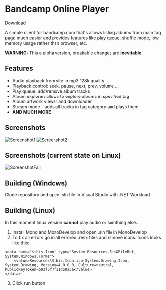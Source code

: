 # Bandcamp Online Player
[Download](https://github.com/LaineZ/BandcampOnlinePlayer/releases/download/alpha-0.4/Player.zip)

A simple client for bandcamp.com that's allows listing albums from main tag page much easier and provides features like play queue, shuffle mode, low memory usage rather than browser, etc.

**WARNING:** This a alpha version, breakable changes are **inevitable**
## Features
* Audio playback from site in mp3 128k quality
* Playback control: seek, pause, next, prev, volume ...
* Play queue: add/remove album tracks
* Album explorer: allows to explore albums in specified tag
* Album artwork viewer and downloader
* Stream mode - adds all tracks in tag category and plays them
* **AND MUCH MORE**
## Screenshots
![Screenshot1](https://i.imgur.com/Kx2Etvm.png)
![Screenshot2](https://i.imgur.com/ssbaywa.png)
## Screenshots (current state on Linux)
![ScreenshotFail](https://i.imgur.com/ryOIVdO.png)

## Building (Windows)
Clone repository and open .sln file in Visual Studio with .NET Workload

## Building (Linux)
In this moment linux version **cannot** play audio or somthing else...

1. Install Mono and MonoDevelop and open .sln file in MonoDevelop
2. To fix all errors go in all errored .resx files and remove icons. Icons looks like this:
``` 
<data name="$this.Icon" type="System.Resources.ResXFileRef, System.Windows.Forms">
	<value>Resources\$this.Icon.ico;System.Drawing.Icon, System.Drawing, Version=4.0.0.0, Culture=neutral, PublicKeyToken=b03f5f7f11d50a3a</value>
</data>
```
3. Click run button
